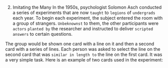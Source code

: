 2. Imitating the Many
In the 1950s, psychologist Solomon Asch conducted a series of
experiments that are now `taught` to `legions` of `undergrads` each year.
To begin each experiment, the subject entered the room with a group
of strangers. `Unbeknownst` to them, the other participants were `actors`
`planted by` the researcher and instructed to deliver `scripted answers` to
certain questions.

The group would be shown one card with a line on it and then a
second card with a series of lines. Each person was asked to select the
line on the second card that was `similar in length to` the line on the
first card. It was a very simple task. Here is an example of two cards
used in the experiment: